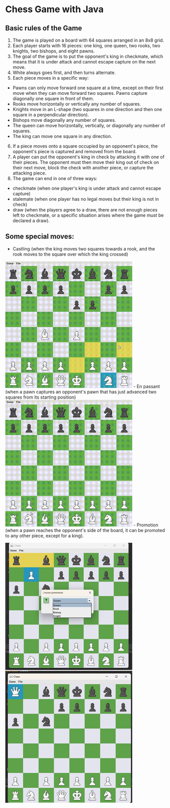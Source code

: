 # Chess Game with Java
## Basic rules of the Game
1. The game is played on a board with 64 squares arranged in an 8x8 grid.
2. Each player starts with 16 pieces: one king, one queen, two rooks, two knights, two bishops, and eight pawns.
3. The goal of the game is to put the opponent's king in checkmate, which means that it is under attack and cannot escape capture on the next move.
4. White always goes first, and then turns alternate.
5. Each piece moves in a specific way:
- Pawns can only move forward one square at a time, except on their first move when they can move forward two squares. Pawns capture diagonally one square in front of them.
- Rooks move horizontally or vertically any number of squares.
- Knights move in an L-shape (two squares in one direction and then one square in a perpendicular direction).
- Bishops move diagonally any number of squares.
- The queen can move horizontally, vertically, or diagonally any number of squares.
- The king can move one square in any direction.
6. If a piece moves onto a square occupied by an opponent's piece, the opponent's piece is captured and removed from the board.
7. A player can put the opponent's king in check by attacking it with one of their pieces. The opponent must then move their king out of check on their next move, block the check with another piece, or capture the attacking piece.
8. The game can end in one of three ways: 
- checkmate (when one player's king is under attack and cannot escape capture)
- stalemate (when one player has no legal moves but their king is not in check)
- draw (when the players agree to a draw, there are not enough pieces left to checkmate, or a specific situation arises where the game must be declared a draw).

## Some special moves:
- Castling (when the king moves two squares towards a rook, and the rook moves to the square over which the king crossed)
<img src="Captures/CastleMove.gif" alt="CastleMove" width="400" />
- En passant (when a pawn captures an opponent's pawn that has just advanced two squares from its starting position)
<img src="Captures/En Passant.gif" alt="En Passant" width="400" />
- Promotion (when a pawn reaches the opponent's side of the board, it can be promoted to any other piece, except for a king).
<p float="left">
  <img src="Captures/PromtionPawn.png" width="400" />
  <img src="Captures/PromtionPawn2.png" width="400" /> 
</p>

